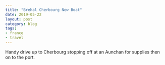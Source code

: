 ```yaml
---
title: "Brehal Cherbourg New Boat"
date: 2019-05-22
layout: post
category: blog
tags:
- france
- travel
---
```


Handy drive up to Cherbourg stopping off at an Aunchan for supplies then on to the port. 
<!--more-->
